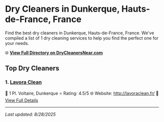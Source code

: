 # Dry Cleaners in Dunkerque, Hauts-de-France, France

Find the best dry cleaners in Dunkerque, Hauts-de-France, France. We've compiled a list of 1 dry cleaning services to help you find the perfect one for your needs.

🌐 **[View Full Directory on DryCleanersNear.com](https://drycleanersnear.com/city/France/Hauts-de-France/Dunkerque)**

## Top Dry Cleaners

### 1. [Lavora Clean](https://drycleanersnear.com/dryCleaner/68ae6782c95ff2c6096b1449/lavora-clean)
📍 1 Pl. Voltaire, Dunkerque
⭐ Rating: 4.5/5
🌐 Website: http://lavoraclean.fr/
🔗 [View Full Details](https://drycleanersnear.com/dryCleaner/68ae6782c95ff2c6096b1449/lavora-clean)


---

*Last updated: 8/28/2025*
